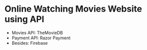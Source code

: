 # Online Watching Movies Website using API
- Movies API: TheMovieDB
- Payment API: Razor Payment
- Besides: Firebase
